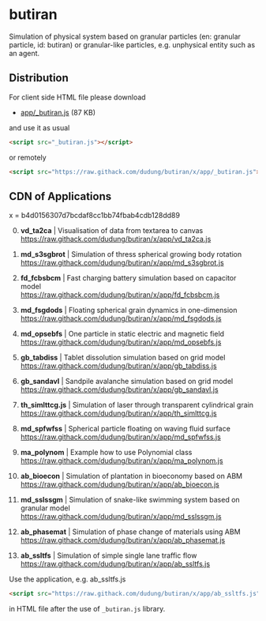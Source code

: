 # butiran
Simulation of physical system based on granular particles (en: granular particle, id: butiran) or granular-like particles, e.g. unphysical entity such as an agent.


## Distribution

For client side HTML file please download

* [app/_butiran.js](https://github.com/dudung/butiran/blob/master/app/_butiran.js) (87 KB)

and use it as usual

```html
<script src="_butiran.js"></script>
```

or remotely

```html
<script src="https://raw.githack.com/dudung/butiran/x/app/_butiran.js"></script>
```


## CDN of Applications

x = b4d0156307d7bcdaf8cc1bb74fbab4cdb128dd89

0. **vd_ta2ca** | Visualisation of data from textarea to canvas \
https://raw.githack.com/dudung/butiran/x/app/vd_ta2ca.js

1. **md_s3sgbrot** | Simulation of thress spherical growing body rotation \
https://raw.githack.com/dudung/butiran/x/app/md_s3sgbrot.js

1. **fd_fcbsbcm** | Fast charging battery simulation based on capacitor model \
https://raw.githack.com/dudung/butiran/x/app/fd_fcbsbcm.js

2. **md_fsgdods** | Floating spherical grain dynamics in one-dimension \
https://raw.githack.com/dudung/butiran/x/app/md_fsgdods.js

3. **md_opsebfs** | One particle in static electric and magnetic field \
https://raw.githack.com/dudung/butiran/x/app/md_opsebfs.js

4. **gb_tabdiss** | Tablet dissolution simulation based on grid model \
https://raw.githack.com/dudung/butiran/x/app/gb_tabdiss.js

5. **gb_sandavl** | Sandpile avalanche simulation based on grid model \
https://raw.githack.com/dudung/butiran/x/app/gb_sandavl.js

6. **th_simlttcg.js** | Simulation of laser through transparent cylindrical grain \
https://raw.githack.com/dudung/butiran/x/app/th_simlttcg.js

7. **md_spfwfss** | Spherical particle floating on waving fluid surface \
https://raw.githack.com/dudung/butiran/x/app/md_spfwfss.js

8. **ma_polynom** | Example how to use Polynomial class \
https://raw.githack.com/dudung/butiran/x/app/ma_polynom.js

9. **ab_bioecon** | Simulation of plantation in bioeconomy based on ABM \
https://raw.githack.com/dudung/butiran/x/app/ab_bioecon.js

10. **md_sslssgm** | Simulation of snake-like swimming system
	based on granular model \
https://raw.githack.com/dudung/butiran/x/app/md_sslssgm.js

11. **ab_phasemat** | Simulation of phase change of materials using ABM \
https://raw.githack.com/dudung/butiran/x/app/ab_phasemat.js

12. **ab_ssltfs** | Simulation of simple single lane traffic flow \
https://raw.githack.com/dudung/butiran/x/app/ab_ssltfs.js


Use the application, e.g. ab_ssltfs.js

```html
<script src="https://raw.githack.com/dudung/butiran/x/app/ab_ssltfs.js"></script>
```

in HTML file after the use of `_butiran.js` library.
